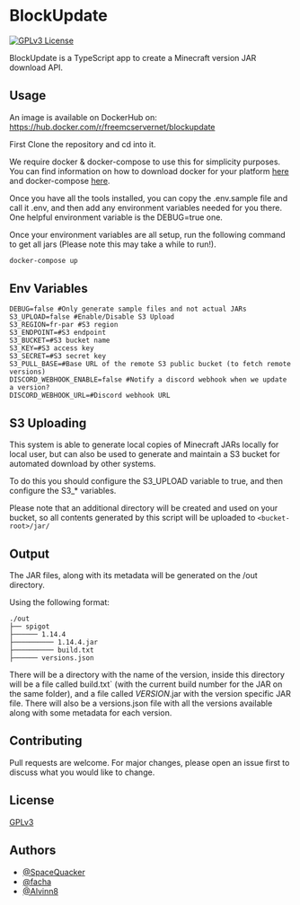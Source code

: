 # BlockUpdate

[![GPLv3 License](https://img.shields.io/badge/License-GPL%20v3-yellow.svg)](https://opensource.org/licenses/)

BlockUpdate is a TypeScript app to create a Minecraft version JAR download API.

## Usage

An image is available on DockerHub on: https://hub.docker.com/r/freemcservernet/blockupdate

First Clone the repository and cd into it.

We require docker & docker-compose to use this for simplicity purposes. You can find information on how to download
docker for your platform [here](https://docs.docker.com/get-docker/) and
docker-compose [here](https://docs.docker.com/compose/install/).

Once you have all the tools installed, you can copy the .env.sample file and call it .env, and then add any environment
variables needed for you there. One helpful environment variable is the DEBUG=true one.

Once your environment variables are all setup, run the following command to get all jars (Please note this may take a
while to run!).

```bash
docker-compose up
```

## Env Variables

```properties
DEBUG=false #Only generate sample files and not actual JARs
S3_UPLOAD=false #Enable/Disable S3 Upload
S3_REGION=fr-par #S3 region
S3_ENDPOINT=#S3 endpoint
S3_BUCKET=#S3 bucket name
S3_KEY=#S3 access key
S3_SECRET=#S3 secret key
S3_PULL_BASE=#Base URL of the remote S3 public bucket (to fetch remote versions)
DISCORD_WEBHOOK_ENABLE=false #Notify a discord webhook when we update a version?
DISCORD_WEBHOOK_URL=#Discord webhook URL
```

## S3 Uploading

This system is able to generate local copies of Minecraft JARs locally for local user, but can also be used to generate
and maintain a S3 bucket for automated download by other systems.

To do this you should configure the S3_UPLOAD variable to true, and then configure the S3_* variables.

Please note that an additional directory will be created and used on your bucket, so all contents generated by this
script will be uploaded to `<bucket-root>/jar/`

## Output

The JAR files, along with its metadata will be generated on the /out directory.

Using the following format:

```
./out
├── spigot
├────── 1.14.4
├────────── 1.14.4.jar
├────────── build.txt
├────── versions.json
```

There will be a directory with the name of the version, inside this directory will be a file called build.txt` (with the
current build number for the JAR on the same folder), and a file called _VERSION_.jar with the version specific JAR
file. There will also be a versions.json file with all the versions available along with some metadata for each version.

## Contributing

Pull requests are welcome. For major changes, please open an issue first to discuss what you would like to change.

## License

[GPLv3](https://choosealicense.com/licenses/gpl-3.0/)

## Authors

- [@SpaceQuacker](https://github.com/Bombardier-C-Kram)
- [@facha](https://github.com/nfacha)
- [@Alvinn8](https://github.com/Alvinn8)
